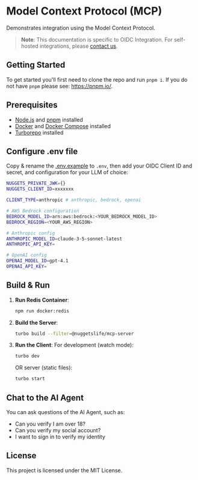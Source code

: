 # Model Context Protocol (MCP)

Demonstrates integration using the Model Context Protocol.

>**Note**: This documentation is specific to OIDC Integration. For self-hosted integrations, please [contact us](https://www.nuggets.life/request-a-meeting).

## Getting Started

To get started you'll first need to clone the repo and run `pnpm i`. If you do not have `pnpm` please see: https://pnpm.io/.

## Prerequisites

- [Node.js](https://nodejs.org/) and [pnpm](https://pnpm.io/) installed
- [Docker](https://www.docker.com/) and [Docker Compose](https://docs.docker.com/compose/) installed
- [Turborepo](https://turborepo.com/) installed

## Configure .env file

Copy & rename the [.env.example](https://github.com/NuggetsLtd/ai/blob/main/apps/client/.env.example) to `.env`, then add your OIDC Client ID and secret, and configuration for your LLM of choice:

```bash
NUGGETS_PRIVATE_JWK={}
NUGGETS_CLIENT_ID=xxxxxxx

CLIENT_TYPE=anthropic # anthropic, bedrock, openai

# AWS Bedrock configuration
BEDROCK_MODEL_ID=arn:aws:bedrock:<YOUR_BEDROCK_MODEL_ID>
BEDROCK_REGION=<YOUR_AWS_REGION>

# Anthropic config
ANTHROPIC_MODEL_ID=claude-3-5-sonnet-latest
ANTHROPIC_API_KEY=

# OpenAI config
OPENAI_MODEL_ID=gpt-4.1
OPENAI_API_KEY=
```

## Build & Run

1. **Run Redis Container**:
    ```bash
    npm run docker:redis
    ```

2. **Build the Server**:
   ```bash
   turbo build --filter=@nuggetslife/mcp-server
   ```

3. **Run the Client**:
  For development (watch mode):
   ```bash
   turbo dev
   ```
   OR server (static files):
   ```bash
   turbo start
   ```

## Chat to the AI Agent

You can ask questions of the AI Agent, such as:

- Can you verify I am over 18?
- Can you verify my social account?
- I want to sign in to verify my identity

<!-- 1. **Sign in to AWS**:

   ```bash
   npm run aws:ecr:signin
   ```

1. **Run Redis & Communicator Containers**:

    ```bash
    npm run docker:communicator
     ```

2. **Build the Server**:

   ```bash
   turbo build --filter=@nuggetslife/mcp-server
   ```

3. **Run the Client**:
   ```bash
   turbo dev
   ``` -->

## License

This project is licensed under the MIT License.
